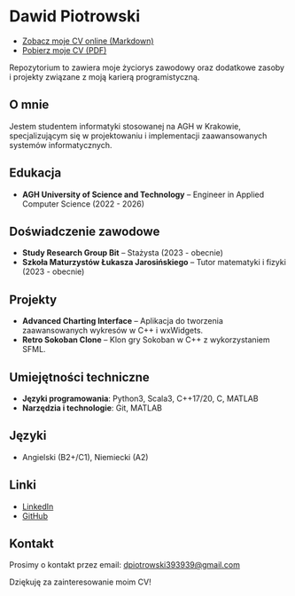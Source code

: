 # Dawid Piotrowski

- [Zobacz moje CV online (Markdown)](./cv.md)
- [Pobierz moje CV (PDF)](./CV.pdf)

Repozytorium to zawiera moje życiorys zawodowy oraz dodatkowe zasoby i projekty związane z moją karierą programistyczną.

## O mnie
Jestem studentem informatyki stosowanej na AGH w Krakowie, specjalizującym się w projektowaniu i implementacji zaawansowanych systemów informatycznych.

## Edukacja
- **AGH University of Science and Technology** – Engineer in Applied Computer Science (2022 - 2026)

## Doświadczenie zawodowe
- **Study Research Group Bit** – Stażysta (2023 - obecnie)
- **Szkoła Maturzystów Łukasza Jarosińskiego** – Tutor matematyki i fizyki (2023 - obecnie)

## Projekty
- **Advanced Charting Interface** – Aplikacja do tworzenia zaawansowanych wykresów w C++ i wxWidgets.
- **Retro Sokoban Clone** – Klon gry Sokoban w C++ z wykorzystaniem SFML.

## Umiejętności techniczne
- **Języki programowania**: Python3, Scala3, C++17/20, C, MATLAB
- **Narzędzia i technologie**: Git, MATLAB

## Języki
- Angielski (B2+/C1), Niemiecki (A2)

## Linki
- [LinkedIn](https://www.linkedin.com)
- [GitHub](https://github.com/LeoTheOriginal)

## Kontakt
Prosimy o kontakt przez email: [dpiotrowski393939@gmail.com](mailto:dpiotrowski393939@gmail.com)

Dziękuję za zainteresowanie moim CV!
